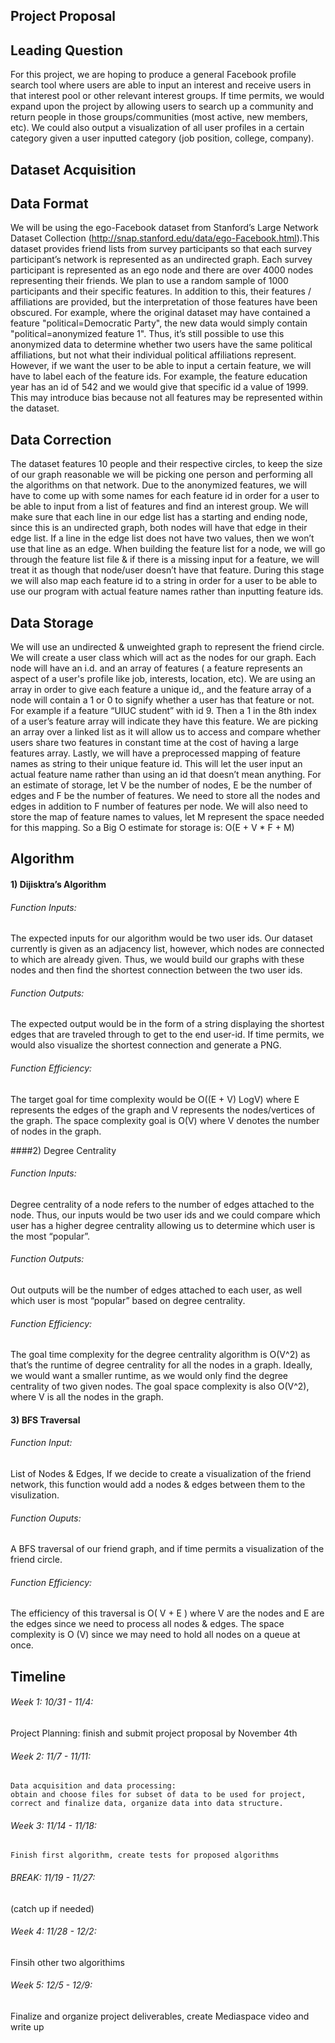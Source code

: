 ## Project Proposal
## Leading Question 
For this project, we are hoping to produce a general Facebook profile search tool where users are able to input an interest and receive users in that interest pool or other relevant interest groups. If time permits, we would expand upon the project by allowing users to search up a community and return people in those groups/communities (most active, new members, etc). We could also output a visualization of all user profiles in a certain category given a user inputted category (job position, college, company).

## Dataset Acquisition

## Data Format
We will be using the ego-Facebook dataset from Stanford’s Large Network Dataset Collection (http://snap.stanford.edu/data/ego-Facebook.html).This dataset provides friend lists from survey participants so that each survey participant’s network is represented as an undirected graph. Each survey participant is represented as an ego node and there are over 4000 nodes representing their friends. We plan to use a random sample of 1000 participants and their specific features. In addition to this, their features / affiliations are provided, but the interpretation of those features have been obscured. For example, where the original dataset may have contained a feature "political=Democratic Party", the new data would simply contain "political=anonymized feature 1". Thus, it’s still possible to use this anonymized data to determine whether two users have the same political affiliations, but not what their individual political affiliations represent. However, if we want the user to be able to input a certain feature, we will have to label each of the feature ids. For example, the feature education year has an id of 542 and we would give that specific id a value of 1999. This may introduce bias because not all features may be represented within the dataset.

## Data Correction
 
The dataset features 10 people and their respective circles, to keep the size of our graph reasonable we will be picking one person and performing all the algorithms on that network. Due to the anonymized features, we will have to come up with some names for each feature id in order for a user to be able to input from a list of features and find an interest group. We will make sure that each line in our edge list has a starting and ending node, since this is an undirected graph, both nodes will have that edge in their edge list. If a line in the edge list does not have two values, then we won’t use that line as an edge. When building the feature list for a node, we will go through the feature list file & if there is a missing input for a feature, we will treat it as though that node/user doesn’t have that feature. During this stage we will also map each feature id to a string in order for a user to be able to use our program with actual feature names rather than inputting feature ids.

## Data Storage
We will use an undirected & unweighted graph to represent the friend circle. We will create a user class which will act as the nodes for our graph. Each node will have an i.d. and an array of features ( a feature represents an aspect of a user's profile like job, interests, location, etc). We are using an array in order to give each feature a unique id,, and the feature array of a node will contain a 1 or 0 to signify whether a user has that feature or not. For example if a feature “UIUC student” with id 9. Then a 1 in the 8th index of a user’s feature array will indicate they have this feature. We are picking an array over a linked list as it will allow us to access and compare whether users share two features in constant time at the cost of having a large features array. Lastly, we will have a preprocessed mapping of feature names as string to their unique feature id. This will let the user input an actual feature name rather than using an id that doesn’t mean anything. 
	For an estimate of storage, let V be the number of nodes, E be the number of edges and F be the number of features. We need to store all the nodes and edges in addition to F number of features per node. We will also need to store the map of feature names to values, let M represent the space needed for this mapping. So a Big O estimate for storage is:
 O(E + V * F + M)


## Algorithm 
#### 1) Dijisktra’s Algorithm  
###### Function Inputs: 
 The expected inputs for our algorithm would be two user ids. Our dataset currently is given as an adjacency list, however, which nodes are connected to which are already given. Thus, we would build our graphs with these nodes and then find the shortest connection between the two user ids.  

###### Function Outputs:  
The expected output would be in the form of a string displaying the shortest edges that are traveled through to get to the end user-id. If time permits, we would also visualize the shortest connection and generate a PNG.  

###### Function Efficiency:  
The target goal for time complexity would be O((E + V) LogV) where E represents the edges of the graph and V represents the nodes/vertices of the graph. The space complexity goal is O(V) where V denotes the number of nodes in the graph.

####2) Degree Centrality  
###### Function Inputs:   
Degree centrality of a node refers to the number of edges attached to the node. Thus, our inputs would be two user ids and we could compare which user has a higher degree centrality allowing us to determine which user is the most “popular”.  

###### Function Outputs:  
Out outputs will be the number of edges attached to each user, as well which user is most “popular” based on degree centrality.  

###### Function Efficiency:  
The goal time complexity for the degree centrality algorithm is O(V^2) as that’s the runtime of degree centrality for all the nodes in a graph. Ideally, we would want a smaller runtime, as we would only find the degree centrality of two given nodes. The goal space complexity is also O(V^2), where V is all the nodes in the graph. 

#### 3) BFS Traversal
###### Function Input:  
List of Nodes & Edges, If we decide to create a visualization of the friend network, this function would add a nodes & edges between them to the visulization.   
###### Function Ouputs:  
A BFS traversal of our friend graph, and if time permits a visualization of the friend circle.   
###### Function Efficiency:   
The efficiency of this traversal is O( V + E ) where V are the nodes and E are the edges since we need to process all nodes & edges. The space complexity is O (V) since we may need to hold all nodes on a queue at once.

## Timeline
###### Week 1: 10/31 - 11/4: 
Project Planning: finish and submit project proposal by November 4th  
######	Week 2: 11/7 - 11/11:   
	Data acquisition and data processing: 
	obtain and choose files for subset of data to be used for project, 
	correct and finalize data, organize data into data structure.    
######	Week 3: 11/14 - 11/18:  
	Finish first algorithm, create tests for proposed algorithms  
######	BREAK: 11/19 - 11/27: 
(catch up if needed)  
######	Week 4: 11/28 -  12/2:  
Finsih other two algorithims
######	Week 5: 12/5 - 12/9:   
 Finalize and organize project deliverables, create Mediaspace video and write up 
